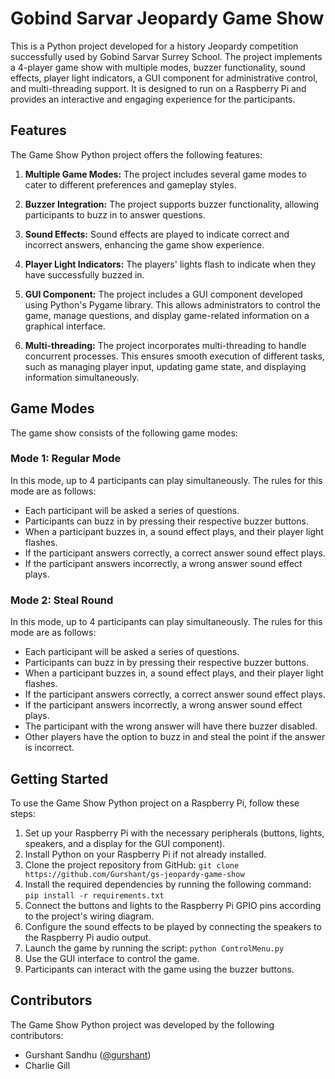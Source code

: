 # Gobind Sarvar Jeopardy Game Show

This is a Python project developed for a history Jeopardy competition successfully used by Gobind Sarvar Surrey School. The project implements a 4-player game show with multiple modes, buzzer functionality, sound effects, player light indicators, a GUI component for administrative control, and multi-threading support. It is designed to run on a Raspberry Pi and provides an interactive and engaging experience for the participants.

## Features

The Game Show Python project offers the following features:

1. **Multiple Game Modes:** The project includes several game modes to cater to different preferences and gameplay styles.

2. **Buzzer Integration:** The project supports buzzer functionality, allowing participants to buzz in to answer questions.

3. **Sound Effects:** Sound effects are played to indicate correct and incorrect answers, enhancing the game show experience.

4. **Player Light Indicators:** The players' lights flash to indicate when they have successfully buzzed in.

5. **GUI Component:** The project includes a GUI component developed using Python's Pygame library. This allows administrators to control the game, manage questions, and display game-related information on a graphical interface.

6. **Multi-threading:** The project incorporates multi-threading to handle concurrent processes. This ensures smooth execution of different tasks, such as managing player input, updating game state, and displaying information simultaneously.

## Game Modes

The game show consists of the following game modes:

### Mode 1: Regular Mode

In this mode, up to 4 participants can play simultaneously. The rules for this mode are as follows:

- Each participant will be asked a series of questions.
- Participants can buzz in by pressing their respective buzzer buttons.
- When a participant buzzes in, a sound effect plays, and their player light flashes.
- If the participant answers correctly, a correct answer sound effect plays.
- If the participant answers incorrectly, a wrong answer sound effect plays.

### Mode 2: Steal Round

In this mode, up to 4 participants can play simultaneously. The rules for this mode are as follows:

- Each participant will be asked a series of questions.
- Participants can buzz in by pressing their respective buzzer buttons.
- When a participant buzzes in, a sound effect plays, and their player light flashes.
- If the participant answers correctly, a correct answer sound effect plays.
- If the participant answers incorrectly, a wrong answer sound effect plays.
- The participant with the wrong answer will have there buzzer disabled.
- Other players have the option to buzz in and steal the point if the answer is incorrect.

## Getting Started

To use the Game Show Python project on a Raspberry Pi, follow these steps:

1. Set up your Raspberry Pi with the necessary peripherals (buttons, lights, speakers, and a display for the GUI component).
2. Install Python on your Raspberry Pi if not already installed.
3. Clone the project repository from GitHub: `git clone https://github.com/Gurshant/gs-jeopardy-game-show`
4. Install the required dependencies by running the following command: `pip install -r requirements.txt`
5. Connect the buttons and lights to the Raspberry Pi GPIO pins according to the project's wiring diagram.
6. Configure the sound effects to be played by connecting the speakers to the Raspberry Pi audio output.
7. Launch the game by running the script: `python ControlMenu.py`
8. Use the GUI interface to control the game.
9. Participants can interact with the game using the buzzer buttons.

## Contributors

The Game Show Python project was developed by the following contributors:

- Gurshant Sandhu ([@gurshant](https://github.com/gurshant))
- Charlie Gill 

